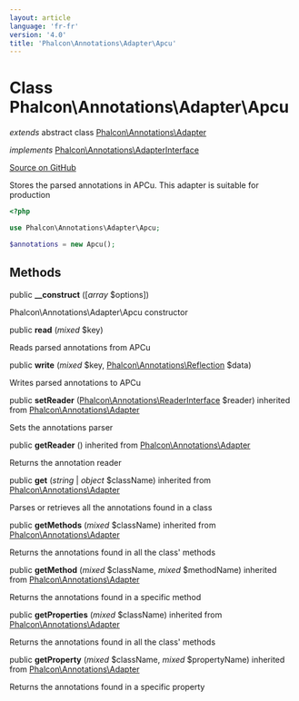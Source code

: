 ```yaml
---
layout: article
language: 'fr-fr'
version: '4.0'
title: 'Phalcon\Annotations\Adapter\Apcu'
---
```

# Class **Phalcon\Annotations\Adapter\Apcu**

*extends* abstract class [Phalcon\Annotations\Adapter](/3.4/en/api/Phalcon_Annotations_Adapter)

*implements* [Phalcon\Annotations\AdapterInterface](/3.4/en/api/Phalcon_Annotations_AdapterInterface)

<a href="https://github.com/phalcon/cphalcon/tree/v3.4.0/phalcon/annotations/adapter/apcu.zep" class="btn btn-default btn-sm">Source on GitHub</a>

Stores the parsed annotations in APCu. This adapter is suitable for production

```php
<?php

use Phalcon\Annotations\Adapter\Apcu;

$annotations = new Apcu();

```

## Methods

public **__construct** ([*array* $options])

Phalcon\Annotations\Adapter\Apcu constructor

public **read** (*mixed* $key)

Reads parsed annotations from APCu

public **write** (*mixed* $key, [Phalcon\Annotations\Reflection](/3.4/en/api/Phalcon_Annotations_Reflection) $data)

Writes parsed annotations to APCu

public **setReader** ([Phalcon\Annotations\ReaderInterface](/3.4/en/api/Phalcon_Annotations_ReaderInterface) $reader) inherited from [Phalcon\Annotations\Adapter](/3.4/en/api/Phalcon_Annotations_Adapter)

Sets the annotations parser

public **getReader** () inherited from [Phalcon\Annotations\Adapter](/3.4/en/api/Phalcon_Annotations_Adapter)

Returns the annotation reader

public **get** (*string* | *object* $className) inherited from [Phalcon\Annotations\Adapter](/3.4/en/api/Phalcon_Annotations_Adapter)

Parses or retrieves all the annotations found in a class

public **getMethods** (*mixed* $className) inherited from [Phalcon\Annotations\Adapter](/3.4/en/api/Phalcon_Annotations_Adapter)

Returns the annotations found in all the class' methods

public **getMethod** (*mixed* $className, *mixed* $methodName) inherited from [Phalcon\Annotations\Adapter](/3.4/en/api/Phalcon_Annotations_Adapter)

Returns the annotations found in a specific method

public **getProperties** (*mixed* $className) inherited from [Phalcon\Annotations\Adapter](/3.4/en/api/Phalcon_Annotations_Adapter)

Returns the annotations found in all the class' methods

public **getProperty** (*mixed* $className, *mixed* $propertyName) inherited from [Phalcon\Annotations\Adapter](/3.4/en/api/Phalcon_Annotations_Adapter)

Returns the annotations found in a specific property